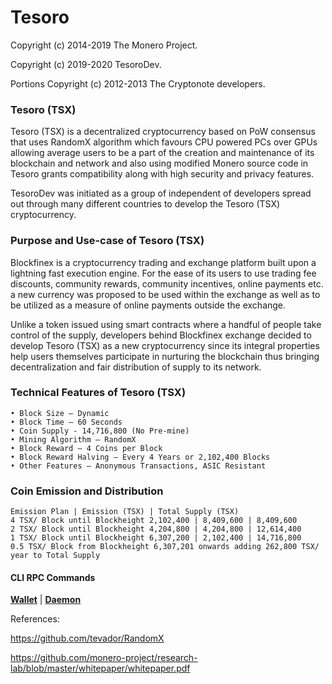 
# Tesoro

Copyright (c) 2014-2019 The Monero Project.

Copyright (c) 2019-2020 TesoroDev.

Portions Copyright (c) 2012-2013 The Cryptonote developers.



### Tesoro (TSX)

Tesoro (TSX) is a decentralized cryptocurrency based on PoW consensus that uses RandomX
algorithm which favours CPU powered PCs over GPUs allowing average users to be a part of the
creation and maintenance of its blockchain and network and also using modified Monero source
code in Tesoro grants compatibility along with high security and privacy features.

TesoroDev was initiated as a group of independent of developers spread out through many
different countries to develop the Tesoro (TSX) cryptocurrency.

### Purpose and Use-case of Tesoro (TSX)

Blockfinex is a cryptocurrency trading and exchange platform built upon a lightning fast execution
engine. For the ease of its users to use trading fee discounts, community rewards, community
incentives, online payments etc. a new currency was proposed to be used within the exchange as
well as to be utilized as a measure of online payments outside the exchange.

Unlike a token issued using smart contracts where a handful of people take control of the supply,
developers behind Blockfinex exchange decided to develop Tesoro (TSX) as a new
cryptocurrency since its integral properties help users themselves participate in nurturing the
blockchain thus bringing decentralization and fair distribution of supply to its network.

### Technical Features of Tesoro (TSX)

```
• Block Size – Dynamic
• Block Time – 60 Seconds
• Coin Supply - 14,716,800 (No Pre-mine)
• Mining Algorithm – RandomX
• Block Reward – 4 Coins per Block
• Block Reward Halving – Every 4 Years or 2,102,400 Blocks
• Other Features – Anonymous Transactions, ASIC Resistant
```
### Coin Emission and Distribution

```
Emission Plan | Emission (TSX) | Total Supply (TSX)
4 TSX/ Block until Blockheight 2,102,400 | 8,409,600 | 8,409,600
2 TSX/ Block until Blockheight 4,204,800 | 4,204,800 | 12,614,400
1 TSX/ Block until Blockheight 6,307,200 | 2,102,400 | 14,716,800
0.5 TSX/ Block from Blockheight 6,307,201 onwards adding 262,800 TSX/ year to Total Supply
```

#### CLI RPC Commands
[**Wallet**](https://web.getmonero.org/resources/developer-guides/wallet-rpc.html) | 
[**Daemon**](https://web.getmonero.org/resources/developer-guides/daemon-rpc.html)

References:

https://github.com/tevador/RandomX

https://github.com/monero-project/research-lab/blob/master/whitepaper/whitepaper.pdf
